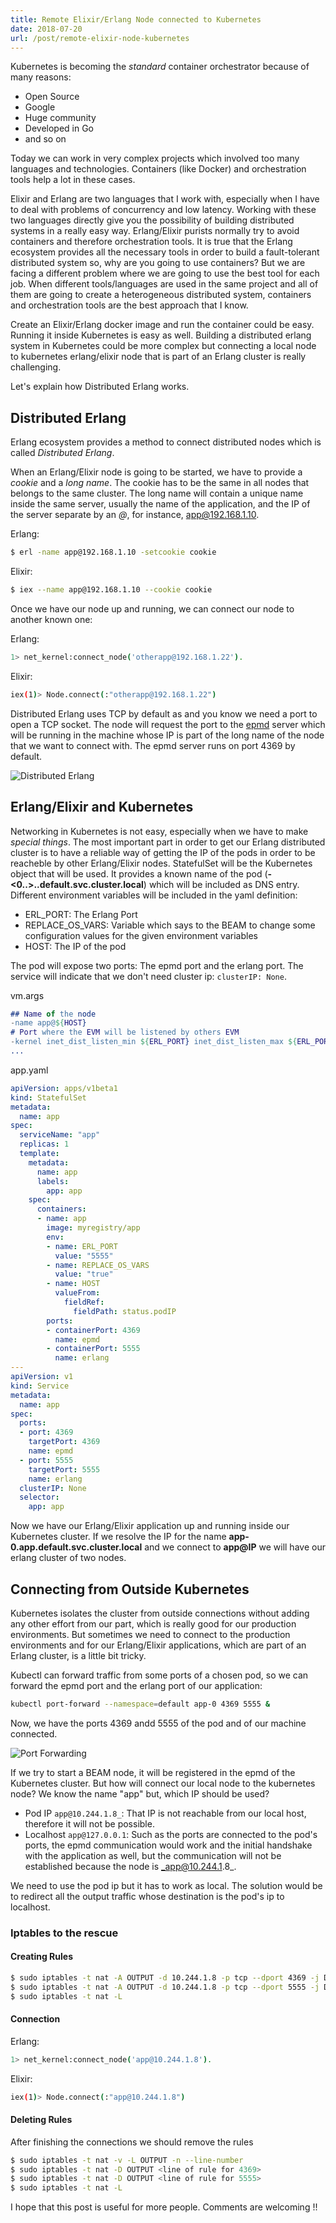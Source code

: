 ```yaml
---
title: Remote Elixir/Erlang Node connected to Kubernetes
date: 2018-07-20
url: /post/remote-elixir-node-kubernetes
---
```


Kubernetes is becoming the _standard_ container orchestrator because of many reasons:

* Open Source
* Google
* Huge community
* Developed in Go
* and so on

Today we can work in very complex projects which involved too many languages and technologies. Containers (like Docker) and orchestration tools help a lot in these cases.

Elixir and Erlang are two languages that I work with, especially when I have to deal with problems of concurrency and low latency. Working with these two languages directly give you the possibility of building distributed systems in a really easy way. Erlang/Elixir purists normally try to avoid containers and therefore orchestration tools. It is true that the Erlang ecosystem provides all the necessary tools in order to build a fault-tolerant distributed system so, why are you going to use containers? But we are facing a different problem where we are going to use the best tool for each job. When different tools/languages are used in the same project and all of them are going to create a heterogeneous distributed system, containers and orchestration tools are the best approach that I know.

Create an Elixir/Erlang docker image and run the container could be easy. Running it inside Kubernetes is easy as well. Building a distributed erlang system in Kubernetes could be more complex but connecting a local node to kubernetes erlang/elixir node that is part of an Erlang cluster is really challenging.

Let's explain how Distributed Erlang works.

## Distributed Erlang

Erlang ecosystem provides a method to connect distributed nodes which is called _Distributed Erlang_.

When an Erlang/Elixir node is going to be started, we have to provide a _cookie_ and a _long name_. The cookie has to be the same in all nodes that belongs to the same cluster. The long name will contain a unique name inside the same server, usually the name of the application, and the IP of the server separate by an _@_, for instance, app@192.168.1.10.

Erlang:
```bash
$ erl -name app@192.168.1.10 -setcookie cookie
```

Elixir:
```bash
$ iex --name app@192.168.1.10 --cookie cookie
```

Once we have our node up and running, we can connect our node to another known one:

Erlang:
```bash
1> net_kernel:connect_node('otherapp@192.168.1.22').
```

Elixir:
```bash
iex(1)> Node.connect(:"otherapp@192.168.1.22")
```

Distributed Erlang uses TCP by default as and you know we need a port to open a TCP socket. The node will request the port to the [epmd](http://erlang.org/doc/man/epmd.html) server which will be running in the machine whose IP is part of the long name of the node that we want to connect with. The epmd server runs on port 4369 by default.

![Distributed Erlang](/static/img/distributed_erlang.png)

## Erlang/Elixir and Kubernetes

Networking in Kubernetes is not easy, especially when we have to make _special things_. The most important part in order to get our Erlang distributed cluster is to have a reliable way of getting the IP of the pods in order to be reacheble by other Erlang/Elixir nodes. StatefulSet will be the Kubernetes object that will be used. It provides a known name of the pod (__<name of the app>-<0..>.<selector>.default.svc.cluster.local__) which will be included as DNS entry.
Different environment variables will be included in the yaml definition:

* ERL_PORT: The Erlang Port
* REPLACE_OS_VARS: Variable which says to the BEAM to change some configuration values for the given environment variables
* HOST: The IP of the pod

The pod will expose two ports: The epmd port and the erlang port. The service will indicate that we don't need cluster ip: `clusterIP: None`.

vm.args

```erlang
## Name of the node
-name app@${HOST}
# Port where the EVM will be listened by others EVM
-kernel inet_dist_listen_min ${ERL_PORT} inet_dist_listen_max ${ERL_PORT}
...
```

app.yaml
```yaml
apiVersion: apps/v1beta1
kind: StatefulSet
metadata:
  name: app
spec:
  serviceName: "app"
  replicas: 1
  template:
    metadata:
      name: app
      labels:
        app: app
    spec:
      containers:
      - name: app
        image: myregistry/app
        env:
        - name: ERL_PORT
          value: "5555"
        - name: REPLACE_OS_VARS
          value: "true"
        - name: HOST
          valueFrom:
            fieldRef:
              fieldPath: status.podIP
        ports:
        - containerPort: 4369
          name: epmd
        - containerPort: 5555
          name: erlang
---
apiVersion: v1
kind: Service
metadata:
  name: app
spec:
  ports:
  - port: 4369
    targetPort: 4369
    name: epmd
  - port: 5555
    targetPort: 5555
    name: erlang  
  clusterIP: None  
  selector:
    app: app
```

Now we have our Erlang/Elixir application up and running inside our Kubernetes cluster. If we resolve the IP for the name __app-0.app.default.svc.cluster.local__ and we connect to __app@IP__ we will have our erlang cluster of two nodes.

## Connecting from Outside Kubernetes

Kubernetes isolates the cluster from outside connections without adding any other effort from our part, which is really good for our production environments. But sometimes we need to connect to the production environments and for our Erlang/Elixir applications, which are part of an Erlang cluster, is a little bit tricky.

Kubectl can forward traffic from some ports of a chosen pod, so we can forward the epmd port and the erlang port of our application:

```bash
kubectl port-forward --namespace=default app-0 4369 5555 &
```

Now, we have the ports 4369 andd 5555 of the pod and of our machine connected.

![Port Forwarding](/static/img/port_forwarding.png)

If we try to start a BEAM node, it will be registered in the epmd of the Kubernetes cluster. But how will connect our local node to the kubernetes node? We know the name "app" but, which IP should be used?

* Pod IP `app@10.244.1.8_`: That IP is not reachable from our local host, therefore it will not be possible.
* Localhost `app@127.0.0.1`: Such as the ports are connected to the pod's ports, the epmd communication would work and the initial handshake with the application as well, but the communication will not be established because the node is _app@10.244.1.8_.

We need to use the pod ip but it has to work as local. The solution would be to redirect all the output traffic whose destination is the pod's ip to localhost.

### Iptables to the rescue

#### Creating Rules
```bash
$ sudo iptables -t nat -A OUTPUT -d 10.244.1.8 -p tcp --dport 4369 -j DNAT --to-destination 127.0.0.1:4369
$ sudo iptables -t nat -A OUTPUT -d 10.244.1.8 -p tcp --dport 5555 -j DNAT --to-destination 127.0.0.1:5555
$ sudo iptables -t nat -L
```

#### Connection

Erlang:
```bash
1> net_kernel:connect_node('app@10.244.1.8').
```

Elixir:
```bash
iex(1)> Node.connect(:"app@10.244.1.8")
```

#### Deleting Rules

After finishing the connections we should remove the rules

```bash
$ sudo iptables -t nat -v -L OUTPUT -n --line-number
$ sudo iptables -t nat -D OUTPUT <line of rule for 4369>
$ sudo iptables -t nat -D OUTPUT <line of rule for 5555>
$ sudo iptables -t nat -L
```

I hope that this post is useful for more people. Comments are welcoming !!